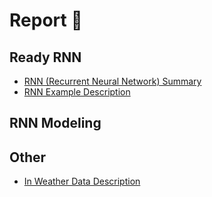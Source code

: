 # Report 🔬

## Ready RNN
- [RNN (Recurrent Neural Network) Summary](https://github.com/formegusto/houself-rnn/blob/master/report/RNN%20Summary.md)
- [RNN Example Description](https://github.com/formegusto/houself-rnn/blob/master/report/RNN%20Example%20Description.md)

## RNN Modeling

## Other
- [In Weather Data Description](https://github.com/formegusto/houself-rnn/blob/master/report/In%20Weather%20Data%20Description.md)
